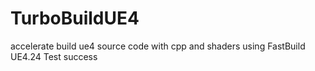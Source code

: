 # TurboBuildUE4
accelerate build ue4 source code with cpp and shaders using FastBuild UE4.24 Test success
